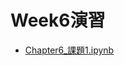  # Week6演習
 - [Chapter6_課題1.ipynb](https://colab.research.google.com/drive/1FOlWIb3ryRAMqbmp8vDOCQq40VRaFZTk#scrollTo=FcaejDbnBirP)
